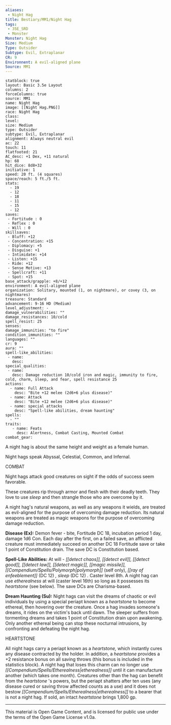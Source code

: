 ```yaml
---
aliases:
 - Night Hag
title: Bestiary/MM1/Night Hag
tags: 
 - 35E_SRD
 - Monster
Monster: Night Hag
Size: Medium
Type: Outsider
Subtype: Evil, Extraplanar
CR: 9
Environnent: A evil-aligned plane
Source: MM1
---
```


```statblock
statblock: true
layout: Basic 3.5e Layout
columns: 2
forceColumns: true
source: MM1 
name: Night Hag
image: [[Night Hag.PNG]]
race: Night Hag
class: 
level: 
size: Medium
type: Outsider
subtype: Evil, Extraplanar
alignment: Always neutral evil
ac: 22
touch: 11
flatfooted: 21
AC_desc: +1 Dex, +11 natural
hp: 68
hit_dice: 8d8+32
initiative: 1
speed: 20 ft. (4 squares)
space/reach: 5 ft./5 ft.
stats:
  - 19
  - 12
  - 18
  - 11
  - 15
  - 12
saves:
 - Fortitude : 0
 - Reflex : 0
 - Will : 0
skillsaves:
 - Bluff: +12
 - Concentration: +15
 - Diplomacy: +5
 - Disguise: +1
 - Intimidate: +14
 - Listen: +15
 - Ride: +12
 - Sense Motive: +13
 - Spellcraft: +11
 - Spot: +15
base_attack/grapple: +8/+12
environment: A evil-aligned plane
organization: Solitary, mounted (1, on nightmare), or covey (3, on nightmares)
treasure: Standard
advancement: 9-16 HD (Medium)
level_adjustment: -
damage_vulnerabilities: ""
damage_resistances: 10/cold
spell_resist: 25
senses: 
damage_immunities: "to fire"
condition_immunities: ""
languages: ""
cr: 9
aura: ""
spell-like_abilities:
 - name: 
   desc: 
special_qualities:
 - name:
   desc: Damage reduction 10/cold iron and magic, immunity to fire, cold, charm, sleep, and fear, spell resistance 25
actions:
  - name: Full Attack
    desc: "Bite +12 melee (2d6+6 plus disease)"
  - name: Attack
    desc: "Bite +12 melee (2d6+6 plus disease)"
  - name: special attacks
    desc: "Spell-like abilities, dream haunting"
spells:
  - ""
traits:
   - name: Feats
     desc: Alertness, Combat Casting, Mounted Combat
combat_gear:  
```


A night hag is about the same height and weight as a female human.

Night hags speak Abyssal, Celestial, Common, and Infernal.

COMBAT

Night hags attack good creatures on sight if the odds of success seem favorable.

These creatures rip through armor and flesh with their deadly teeth. They love to use *sleep* and then strangle those who are overcome by it.

A night hag's natural weapons, as well as any weapons it wields, are treated as evil-aligned for the purpose of overcoming damage reduction. Its natural weapons are treated as magic weapons for the purpose of overcoming damage reduction.


**Disease (Ex):** Demon fever - bite, Fortitude DC 18, incubation period 1 day, damage 1d6 Con. Each day after the first, on a failed save, an afflicted creature must immediately succeed on another DC 18 Fortitude save or take 1 point of Constitution drain. The save DC is Constitution based.


**Spell-Like Abilities:** At will - *[[detect chaos]], [[detect evil]], [[detect good]], [[detect law]], [[detect magic]], [[magic missile]], [[Compendium/Spells/Polymorph|polymorph]]* (self only), *[[ray of enfeeblement]]* (DC 12) *, sleep* (DC 12) *.* Caster level 8th. A night hag can use *etherealness* at will (caster level 16th) so long as it possesses its *heartstone* (see below). The save DCs are Charisma-based.


**Dream Haunting (Su):** Night hags can visit the dreams of chaotic or evil individuals by using a special periapt known as a *heartstone* to become ethereal, then hovering over the creature. Once a hag invades someone's dreams, it rides on the victim's back until dawn. The sleeper suffers from tormenting dreams and takes 1 point of Constitution drain upon awakening. Only another ethereal being can stop these nocturnal intrusions, by confronting and defeating the night hag.

HEARTSTONE

All night hags carry a periapt known as a *heartstone,* which instantly cures any disease contracted by the holder. In addition, a *heartstone* provides a +2 resistance bonus on all saving throws (this bonus is included in the statistics block). A night hag that loses this charm can no longer use *[[Compendium/Spells/Etherealness|etherealness]]* until it can manufacture another (which takes one month). Creatures other than the hag can benefit from the *heartstone* 's powers, but the periapt shatters after ten uses (any disease cured or saving throw affected counts as a use) and it does not bestow *[[Compendium/Spells/Etherealness|etherealness]]* to a bearer that is not a night hag. If sold, an intact *heartstone* brings 1,800 gp.

---

This material is Open Game Content, and is licensed for public use under the terms of the Open Game License v1.0a.

